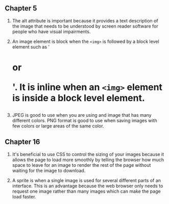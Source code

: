 ## Chapter 5
1. The alt attribute is important because it provides a text description of the image that needs to be understood by screen reader software for people who have visual impairments.

2. An image element is block when the `<img>` is followed by a block level element such as '<h1> or <p>'. It is inline when an `<img>` element is inside a block level element.

3.  JPEG is good to use when you are using and image that has many different colors. PNG format is good to use when saving images with few colors or large areas of the same color.

## Chapter 16
1. It's beneficial to use CSS to control the sizing of your images because it allows the page to load more smoothly by telling the browser how much space to leave for an image to render the rest of the page without waiting for the image to download.

2. A sprite is when a single image is used for several different parts of an interface. This is an advantage because the web browser only needs to request one image rather than many images which can make the page load faster.
